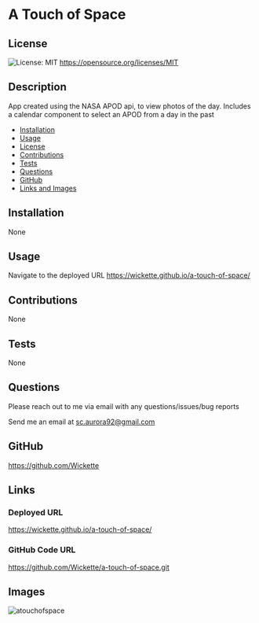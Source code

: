 # A Touch of Space

  ## License
  ![License: MIT](https://img.shields.io/badge/License-MIT-yellow.svg)
  https://opensource.org/licenses/MIT

  ## Description
  App created using the NASA APOD api, to view photos of the day. Includes a calendar component to select an APOD from a day in the past

  * [Installation](#installation)
  * [Usage](#usage)
  * [License](#license)
  * [Contributions](#contributions)
  * [Tests](#tests)
  * [Questions](#questions)
  * [GitHub](#github)
  * [Links and Images](#links)

  ## Installation
  None

  ## Usage
  Navigate to the deployed URL https://wickette.github.io/a-touch-of-space/

  ## Contributions
  None

  ## Tests
  None

  ## Questions
  Please reach out to me via email with any questions/issues/bug reports
  
  Send me an email at sc.aurora92@gmail.com

  ## GitHub
  https://github.com/Wickette

  ## Links
  ### Deployed URL
  https://wickette.github.io/a-touch-of-space/
  
  ### GitHub Code URL
  https://github.com/Wickette/a-touch-of-space.git
  
  ## Images
  ![atouchofspace](https://user-images.githubusercontent.com/87992263/149640246-4a024e22-40e8-4179-b959-9151873782b9.png)

  
